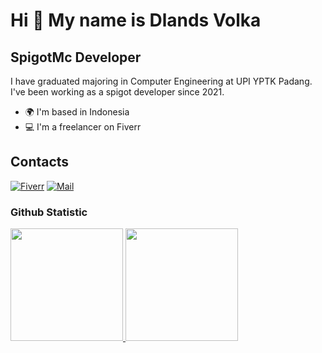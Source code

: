 Hi 👋 My name is Dlands Volka
======================

SpigotMc Developer
------------------

I have graduated majoring in Computer Engineering at UPI YPTK Padang. I've been working as a spigot developer since 2021.

* 🌍 I'm based in Indonesia
* 💻 I'm a freelancer on Fiverr

Contacts
------------------

[![Fiverr](https://img.shields.io/badge/fiverr-1DBF73?style=for-the-badge&logo=fiverr&logoColor=white)](https://www.fiverr.com/sdmsaputta/create-a-custom-minecraft-plugin-for-bukkit-spigotmc-papermc) 
[![Mail](https://img.shields.io/badge/email-8B89CC?&style=for-the-badge&logo=protonmail&logoColor=white)](mailto:kimsoohyun1344@gmail.com) 
 
 ### Github Statistic
<p align="left">
<a href="https://github.com/DLandDS">
  <img height="180em" src="https://github-readme-stats-eight-theta.vercel.app/api?username=DLandDS&show_icons=true&theme=algolia&include_all_commits=true&count_private=true"/>
  <img height="180em" src="https://github-readme-stats-eight-theta.vercel.app/api/top-langs/?username=DLandDS&layout=compact&langs_count=8&theme=algolia"/>
</a>
</p>
